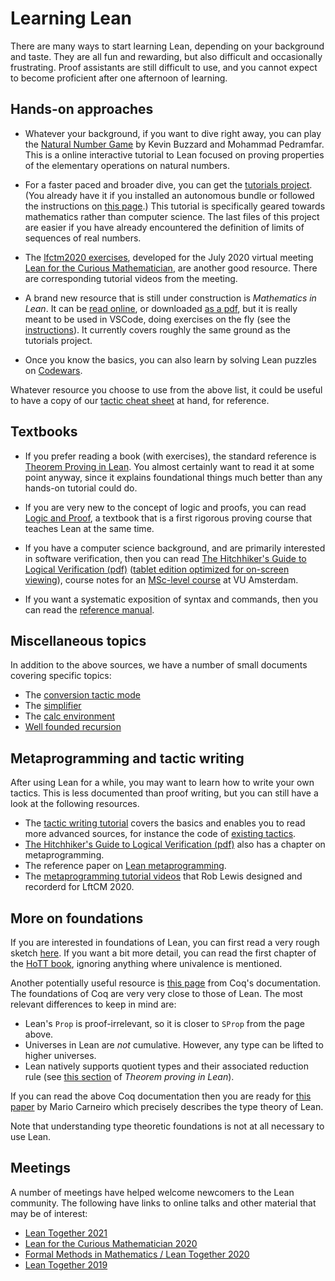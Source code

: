 # Learning Lean

There are many ways to start learning Lean, depending on your background and
taste. They are all fun and rewarding, but also difficult and
occasionally frustrating. Proof assistants are still difficult to use,
and you cannot expect to become proficient after one afternoon of
learning.

## Hands-on approaches

* Whatever your background, if you want to dive right away, you can play the
  [Natural Number Game](http://wwwf.imperial.ac.uk/~buzzard/xena/natural_number_game/)
  by Kevin Buzzard and Mohammad Pedramfar. This is a online interactive tutorial to Lean
  focused on proving properties of the elementary operations on natural numbers.

* For a faster paced and broader dive, you can get the
  [tutorials project](https://github.com/leanprover-community/tutorials).
  (You already have it if you installed an autonomous bundle or
  followed the instructions on [this page](lean3/install/project.html).)
  This tutorial is specifically geared towards mathematics rather than
  computer science. The last files of this project are easier if you have
  already encountered the definition of limits of sequences of real
  numbers.

* The [lfctm2020 exercises](https://github.com/leanprover-community/lftcm2020),
  developed for the July 2020 virtual meeting
  [Lean for the Curious Mathematician](https://leanprover-community.github.io/lftcm2020/),
  are another good resource. There are corresponding tutorial videos from the meeting.

* A brand new resource that is still under construction is
  *Mathematics in Lean*.
  It can be [read online](https://leanprover-community.github.io/mathematics_in_lean/),
  or downloaded [as a pdf](https://leanprover-community.github.io/mathematics_in_lean/mathematics_in_lean.pdf),
  but it is really meant to be used in VSCode, doing exercises
  on the fly (see the [instructions](https://leanprover-community.github.io/mathematics_in_lean/introduction.html#getting-started)).
  It currently covers roughly the same ground as the tutorials project.

* Once you know the basics, you can also learn by solving Lean puzzles
  on [Codewars](https://www.codewars.com/?language=lean).

Whatever resource you choose to use from the above list, it could
be useful to have a copy of our [tactic cheat sheet](img/lean-tactics.pdf)
at hand, for reference.

## Textbooks

* If you prefer reading a book (with exercises), the standard reference is
  [Theorem Proving in Lean](https://leanprover.github.io/theorem_proving_in_lean/).
  You almost certainly want to read it at some point anyway, since it
  explains foundational things much better than any hands-on tutorial
  could do.

* If you are very new to the concept of logic and proofs, you can read
  [Logic and Proof](https://leanprover.github.io/logic_and_proof/),
  a textbook that is a first rigorous proving course that teaches Lean at the same time.

* If you have a computer science background, and are primarily interested
  in software verification, then you can read
  [The Hitchhiker's Guide to Logical Verification (pdf)](https://github.com/blanchette/logical_verification_2020/raw/master/hitchhikers_guide.pdf) ([tablet edition optimized for on-screen viewing](https://github.com/blanchette/logical_verification_2020/raw/master/hitchhikers_guide_tablet.pdf)),
  course notes for an [MSc-level course](https://lean-forward.github.io/logical-verification/2020/index.html) at VU Amsterdam.

* If you want a systematic exposition of syntax and commands, then you
  can read the [reference manual](https://leanprover.github.io/reference/).

## Miscellaneous topics

In addition to the above sources, we have a number of small documents
covering specific topics:

* The [conversion tactic mode](extras/conv.html)
* The [simplifier](extras/simp.html)
* The [calc environment](extras/calc.html)
* [Well founded recursion](extras/well_founded_recursion.html)

## Metaprogramming and tactic writing

After using Lean for a while, you may want to learn how to write your
own tactics. This is less documented than proof writing, but you can
still have a look at the following resources.

* The [tactic writing tutorial](extras/tactic_writing.html)
  covers the basics and enables you to read more advanced sources, for instance
  the code of
  [existing tactics](https://leanprover-community.github.io/mathlib_docs/tactics.html).
* [The Hitchhiker's Guide to Logical Verification (pdf)](https://github.com/blanchette/logical_verification_2020/raw/master/hitchhikers_guide.pdf) also has a chapter on metaprogramming.
* The reference paper on
  [Lean metaprogramming](https://leanprover.github.io/papers/tactic.pdf).
* The [metaprogramming tutorial videos](https://www.youtube.com/watch?v=o6oUjcE6Nz4&list=PLlF-CfQhukNnq2kDCw2P_vI5AfXN7egP2) that Rob Lewis designed and recorderd for LftCM 2020.

## More on foundations

If you are interested in foundations of Lean, you can first read a
very rough sketch
[here](https://leanprover-community.github.io/lean-perfectoid-spaces/type_theory.html).
If you want a bit more detail, you can read the first chapter
of the [HoTT book](https://homotopytypetheory.org/book/), ignoring
anything where univalence is mentioned.

Another potentially useful resource is
[this page](https://coq.github.io/doc/master/refman/language/cic.html)
from Coq's documentation. The foundations of Coq are very very close to
those of Lean. The most relevant differences to keep in mind are:
* Lean's `Prop` is proof-irrelevant, so it is closer to `SProp` from the
  page above.
* Universes in Lean are *not* cumulative. However, any type can be lifted
  to higher universes.
* Lean natively supports quotient types and their associated reduction
  rule (see [this
  section](https://leanprover.github.io/theorem_proving_in_lean/axioms_and_computation.html#quotients)
  of *Theorem proving in Lean*).

If you can read the above Coq documentation then you are ready for
[this paper](https://github.com/digama0/lean-type-theory/releases) by
Mario Carneiro which precisely describes the type theory of Lean.

Note that understanding type theoretic foundations is not at all necessary
to use Lean.

## Meetings

A number of meetings have helped welcome newcomers to the Lean community.
The following have links to online talks and other material that may
be of interest:
* [Lean Together 2021](https://leanprover-community.github.io/lt2021/)
* [Lean for the Curious Mathematician 2020](https://leanprover-community.github.io/lftcm2020/)
* [Formal Methods in Mathematics / Lean Together 2020](https://www.andrew.cmu.edu/user/avigad/meetings/fomm2020/)
* [Lean Together 2019](https://lean-forward.github.io/lean-together/2019/)

